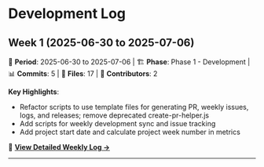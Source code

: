# Development Log

<!-- Weekly development progress and coding journey -->

## Week 1 (2025-06-30 to 2025-07-06)

📅 **Period**: 2025-06-30 to 2025-07-06 | 🏗️ **Phase**: Phase 1 - Development | 📊 **Commits**: 5 | 📁 **Files**: 17 | 👥 **Contributors**: 2

**Key Highlights**:
- Refactor scripts to use template files for generating PR, weekly issues, logs, and releases; remove deprecated create-pr-helper.js
- Add scripts for weekly development sync and issue tracking
- Add project start date and calculate project week number in metrics

📖 **[View Detailed Weekly Log →](weekly-logs/week-1-2025.md)**

---

